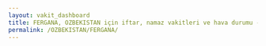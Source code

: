 ```yaml
---
layout: vakit_dashboard
title: FERGANA, OZBEKISTAN için iftar, namaz vakitleri ve hava durumu - ilçe/eyalet seç
permalink: /OZBEKISTAN/FERGANA/
---
```


<script type="text/javascript">
  var GLOBAL_COUNTRY = 'OZBEKISTAN';
  var GLOBAL_CITY = 'FERGANA';
  var GLOBAL_STATE = '';
  var lat = 72;
  var lon = 21;
</script>

